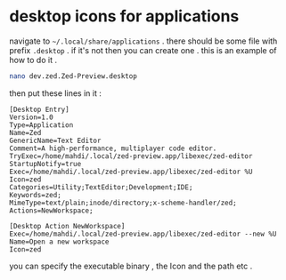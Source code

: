# desktop icons for applications

navigate to `~/.local/share/applications` . there should be some file with prefix `.desktop` . if it's not then you can create one . this is an example of how to do it .

```bash
nano dev.zed.Zed-Preview.desktop
```

then put these lines in it :
```config
[Desktop Entry]
Version=1.0
Type=Application
Name=Zed
GenericName=Text Editor
Comment=A high-performance, multiplayer code editor.
TryExec=/home/mahdi/.local/zed-preview.app/libexec/zed-editor
StartupNotify=true
Exec=/home/mahdi/.local/zed-preview.app/libexec/zed-editor %U
Icon=zed
Categories=Utility;TextEditor;Development;IDE;
Keywords=zed;
MimeType=text/plain;inode/directory;x-scheme-handler/zed;
Actions=NewWorkspace;

[Desktop Action NewWorkspace]
Exec=/home/mahdi/.local/zed-preview.app/libexec/zed-editor --new %U
Name=Open a new workspace
Icon=zed

```

you can specify the executable binary , the Icon and the path etc .